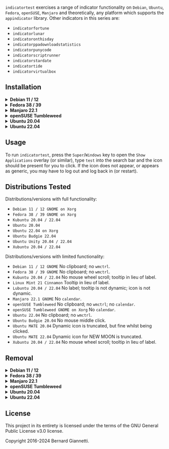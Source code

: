 `indicatortest` exercises a range of indicator functionality on `Debian`, `Ubuntu`, `Fedora`, `openSUSE`, `Manjaro`  and theoretically, any platform which supports the `appindicator` library. Other indicators in this series are:
- `indicatorfortune`
- `indicatorlunar`
- `indicatoronthisday`
- `indicatorppadownloadstatistics`
- `indicatorpunycode`
- `indicatorscriptrunner`
- `indicatorstardate`
- `indicatortide`
- `indicatorvirtualbox`

Installation
------------
<details><summary><b>Debian 11 / 12</b></summary>

1. Install operating system packages:

    ```
    sudo apt-get -y install calendar fortune-mod fortunes gir1.2-ayatanaappindicator3-0.1 gir1.2-gtk-3.0 libcairo2-dev libgirepository1.0-dev pkg-config python3-dev python3-gi python3-gi-cairo python3-notify2 python3-venv wmctrl
    ```

2. Install the `GNOME Shell` `AppIndicator and KStatusNotifierItem Support` [extension](https://extensions.gnome.org/extension/615/appindicator-support).

3. Create a `Python` virtual environment, activate and install the indicator package:
    ```
    python3 -m venv $HOME/.local/venv_indicatortest && \
    . $HOME/.local/venv_indicatortest/bin/activate && \
    python3 -m pip install --upgrade pip indicatortest && \
    deactivate
    ```
4. Copy icon, run script and desktop file to `$HOME/.local`:
    ```
    mkdir -p $HOME/.local/share/icons/hicolor/scalable/apps && \
    cp $(ls -d $HOME/.local/venv_indicatortest/lib/python3.* | head -1)/site-packages/indicatortest/icons/*.svg $HOME/.local/share/icons/hicolor/scalable/apps && \
    mkdir -p $HOME/.local/bin && \
    cp $(ls -d $HOME/.local/venv_indicatortest/lib/python3.* | head -1)/site-packages/indicatortest/platform/linux/indicatortest.sh $HOME/.local/bin && \
    cp $(ls -d $HOME/.local/venv_indicatortest/lib/python3.* | head -1)/site-packages/indicatortest/platform/linux/indicatortest.py.desktop $HOME/.local/share/applications
    ```

</details>

<details><summary><b>Fedora 38 / 39</b></summary>

1. Install operating system packages:

    ```
    sudo dnf -y install cairo-devel cairo-gobject-devel calendar fortune-mod gnome-extensions-app gnome-shell-extension-appindicator gobject-introspection-devel libappindicator-gtk3 pkgconf-pkg-config python3-devel python3-gobject python3-notify2 wmctrl
    ```

2. Create a `Python` virtual environment, activate and install the indicator package:
    ```
    python3 -m venv $HOME/.local/venv_indicatortest && \
    . $HOME/.local/venv_indicatortest/bin/activate && \
    python3 -m pip install --upgrade pip indicatortest && \
    deactivate
    ```
3. Copy icon, run script and desktop file to `$HOME/.local`:
    ```
    mkdir -p $HOME/.local/share/icons/hicolor/scalable/apps && \
    cp $(ls -d $HOME/.local/venv_indicatortest/lib/python3.* | head -1)/site-packages/indicatortest/icons/*.svg $HOME/.local/share/icons/hicolor/scalable/apps && \
    mkdir -p $HOME/.local/bin && \
    cp $(ls -d $HOME/.local/venv_indicatortest/lib/python3.* | head -1)/site-packages/indicatortest/platform/linux/indicatortest.sh $HOME/.local/bin && \
    cp $(ls -d $HOME/.local/venv_indicatortest/lib/python3.* | head -1)/site-packages/indicatortest/platform/linux/indicatortest.py.desktop $HOME/.local/share/applications
    ```

</details>

<details><summary><b>Manjaro 22.1</b></summary>

1. Install operating system packages:

    ```
    sudo pacman -S --noconfirm cairo fortune-mod gobject-introspection gtk3 libayatana-appindicator pkgconf wmctrl
    ```

2. Create a `Python` virtual environment, activate and install the indicator package:
    ```
    python3 -m venv $HOME/.local/venv_indicatortest && \
    . $HOME/.local/venv_indicatortest/bin/activate && \
    python3 -m pip install --upgrade pip indicatortest && \
    deactivate
    ```
3. Copy icon, run script and desktop file to `$HOME/.local`:
    ```
    mkdir -p $HOME/.local/share/icons/hicolor/scalable/apps && \
    cp $(ls -d $HOME/.local/venv_indicatortest/lib/python3.* | head -1)/site-packages/indicatortest/icons/*.svg $HOME/.local/share/icons/hicolor/scalable/apps && \
    mkdir -p $HOME/.local/bin && \
    cp $(ls -d $HOME/.local/venv_indicatortest/lib/python3.* | head -1)/site-packages/indicatortest/platform/linux/indicatortest.sh $HOME/.local/bin && \
    cp $(ls -d $HOME/.local/venv_indicatortest/lib/python3.* | head -1)/site-packages/indicatortest/platform/linux/indicatortest.py.desktop $HOME/.local/share/applications
    ```

</details>

<details><summary><b>openSUSE Tumbleweed</b></summary>

1. Install operating system packages:

    ```
    sudo zypper install -y cairo-devel fortune gcc gobject-introspection-devel pkg-config python3-devel typelib-1_0-AyatanaAppIndicator3-0_1
    ```

2. Install the `GNOME Shell` `AppIndicator and KStatusNotifierItem Support` [extension](https://extensions.gnome.org/extension/615/appindicator-support).

3. Create a `Python` virtual environment, activate and install the indicator package:
    ```
    python3 -m venv $HOME/.local/venv_indicatortest && \
    . $HOME/.local/venv_indicatortest/bin/activate && \
    python3 -m pip install --upgrade pip indicatortest && \
    deactivate
    ```
4. Copy icon, run script and desktop file to `$HOME/.local`:
    ```
    mkdir -p $HOME/.local/share/icons/hicolor/scalable/apps && \
    cp $(ls -d $HOME/.local/venv_indicatortest/lib/python3.* | head -1)/site-packages/indicatortest/icons/*.svg $HOME/.local/share/icons/hicolor/scalable/apps && \
    mkdir -p $HOME/.local/bin && \
    cp $(ls -d $HOME/.local/venv_indicatortest/lib/python3.* | head -1)/site-packages/indicatortest/platform/linux/indicatortest.sh $HOME/.local/bin && \
    cp $(ls -d $HOME/.local/venv_indicatortest/lib/python3.* | head -1)/site-packages/indicatortest/platform/linux/indicatortest.py.desktop $HOME/.local/share/applications
    ```

</details>

<details><summary><b>Ubuntu 20.04</b></summary>

1. Install operating system packages:

    ```
    sudo apt-get -y install fortune-mod fortunes gir1.2-ayatanaappindicator3-0.1 gir1.2-gtk-3.0 gnome-shell-extension-appindicator libcairo2-dev libgirepository1.0-dev pkg-config python3-dev python3-gi python3-gi-cairo python3-notify2 python3-venv wmctrl
    ```

2. Create a `Python` virtual environment, activate and install the indicator package:
    ```
    python3 -m venv $HOME/.local/venv_indicatortest && \
    . $HOME/.local/venv_indicatortest/bin/activate && \
    python3 -m pip install --upgrade pip indicatortest && \
    deactivate
    ```
3. Copy icon, run script and desktop file to `$HOME/.local`:
    ```
    mkdir -p $HOME/.local/share/icons/hicolor/scalable/apps && \
    cp $(ls -d $HOME/.local/venv_indicatortest/lib/python3.* | head -1)/site-packages/indicatortest/icons/*.svg $HOME/.local/share/icons/hicolor/scalable/apps && \
    mkdir -p $HOME/.local/bin && \
    cp $(ls -d $HOME/.local/venv_indicatortest/lib/python3.* | head -1)/site-packages/indicatortest/platform/linux/indicatortest.sh $HOME/.local/bin && \
    cp $(ls -d $HOME/.local/venv_indicatortest/lib/python3.* | head -1)/site-packages/indicatortest/platform/linux/indicatortest.py.desktop $HOME/.local/share/applications
    ```

</details>

<details><summary><b>Ubuntu 22.04</b></summary>

1. Install operating system packages:

    ```
    sudo apt-get -y install calendar fortune-mod fortunes gir1.2-ayatanaappindicator3-0.1 gir1.2-gtk-3.0 gnome-shell-extension-appindicator libcairo2-dev libgirepository1.0-dev pkg-config python3-dev python3-gi python3-gi-cairo python3-notify2 python3-venv wmctrl
    ```

2. Create a `Python` virtual environment, activate and install the indicator package:
    ```
    python3 -m venv $HOME/.local/venv_indicatortest && \
    . $HOME/.local/venv_indicatortest/bin/activate && \
    python3 -m pip install --upgrade pip indicatortest && \
    deactivate
    ```
3. Copy icon, run script and desktop file to `$HOME/.local`:
    ```
    mkdir -p $HOME/.local/share/icons/hicolor/scalable/apps && \
    cp $(ls -d $HOME/.local/venv_indicatortest/lib/python3.* | head -1)/site-packages/indicatortest/icons/*.svg $HOME/.local/share/icons/hicolor/scalable/apps && \
    mkdir -p $HOME/.local/bin && \
    cp $(ls -d $HOME/.local/venv_indicatortest/lib/python3.* | head -1)/site-packages/indicatortest/platform/linux/indicatortest.sh $HOME/.local/bin && \
    cp $(ls -d $HOME/.local/venv_indicatortest/lib/python3.* | head -1)/site-packages/indicatortest/platform/linux/indicatortest.py.desktop $HOME/.local/share/applications
    ```

</details>

Usage
-----
To run `indicatortest`, press the `Super`/`Windows` key to open the `Show Applications` overlay (or similar), type `test` into the search bar and the icon should be present for you to click.  If the icon does not appear, or appears as generic, you may have to log out and log back in (or restart).

Distributions Tested
--------------------
Distributions/versions with full functionality:
- `Debian 11 / 12 GNOME on Xorg`
- `Fedora 38 / 39 GNOME on Xorg`
- `Kubuntu 20.04 / 22.04`
- `Ubuntu 20.04`
- `Ubuntu 22.04 on Xorg`
- `Ubuntu Budgie 22.04`
- `Ubuntu Unity 20.04 / 22.04`
- `Xubuntu 20.04 / 22.04`

Distributions/versions with limited functionality:
- `Debian 11 / 12 GNOME` No clipboard; no `wmctrl`.
- `Fedora 38 / 39 GNOME` No clipboard; no `wmctrl`.
- `Kubuntu 20.04 / 22.04` No mouse wheel scroll; tooltip in lieu of label.
- `Linux Mint 21 Cinnamon` Tooltip in lieu of label.
- `Lubuntu 20.04 / 22.04` No label; tooltip is not dynamic; icon is not dynamic.
- `Manjaro 22.1 GNOME` No `calendar`.
- `openSUSE Tumbleweed` No clipboard; no `wmctrl`; no `calendar`.
- `openSUSE Tumbleweed GNOME on Xorg` No `calendar`.
- `Ubuntu 22.04` No clipboard; no `wmctrl`.
- `Ubuntu Budgie 20.04` No mouse middle click.
- `Ubuntu MATE 20.04` Dynamic icon is truncated, but fine whilst being clicked.
- `Ubuntu MATE 22.04` Dynamic icon for NEW MOON is truncated.
- `Xubuntu 20.04 / 22.04` No mouse wheel scroll; tooltip in lieu of label.

Removal
-------
<details><summary><b>Debian 11 / 12</b></summary>

1. Remove operating system packages:

    ```
    sudo apt-get -y remove calendar fortune-mod fortunes gir1.2-ayatanaappindicator3-0.1 gir1.2-gtk-3.0 libcairo2-dev libgirepository1.0-dev pkg-config python3-dev python3-gi python3-gi-cairo python3-notify2 python3-venv wmctrl
    ```

2. Remove `Python` virtual environment and files from `$HOME/.local`:
    ```
    rm -r $HOME/.local/venv_indicatortest && \
    rm $HOME/.local/share/icons/hicolor/scalable/apps/indicatortest*.svg && \
    rm $HOME/.local/bin/indicatortest.sh && \
    rm $HOME/.local/share/applications/indicatortest.py.desktop
    ```

</details>

<details><summary><b>Fedora 38 / 39</b></summary>

1. Remove operating system packages:

    ```
    sudo dnf -y remove cairo-devel cairo-gobject-devel calendar fortune-mod gnome-extensions-app gnome-shell-extension-appindicator gobject-introspection-devel libappindicator-gtk3 pkgconf-pkg-config python3-devel python3-gobject python3-notify2 wmctrl
    ```

2. Remove `Python` virtual environment and files from `$HOME/.local`:
    ```
    rm -r $HOME/.local/venv_indicatortest && \
    rm $HOME/.local/share/icons/hicolor/scalable/apps/indicatortest*.svg && \
    rm $HOME/.local/bin/indicatortest.sh && \
    rm $HOME/.local/share/applications/indicatortest.py.desktop
    ```

</details>

<details><summary><b>Manjaro 22.1</b></summary>

1. Remove operating system packages:

    ```
    sudo pacman -R --noconfirm cairo fortune-mod gobject-introspection gtk3 libayatana-appindicator pkgconf wmctrl
    ```

2. Remove `Python` virtual environment and files from `$HOME/.local`:
    ```
    rm -r $HOME/.local/venv_indicatortest && \
    rm $HOME/.local/share/icons/hicolor/scalable/apps/indicatortest*.svg && \
    rm $HOME/.local/bin/indicatortest.sh && \
    rm $HOME/.local/share/applications/indicatortest.py.desktop
    ```

</details>

<details><summary><b>openSUSE Tumbleweed</b></summary>

1. Remove operating system packages:

    ```
    sudo zypper remove -y cairo-devel fortune gcc gobject-introspection-devel pkg-config python3-devel typelib-1_0-AyatanaAppIndicator3-0_1
    ```

2. Remove `Python` virtual environment and files from `$HOME/.local`:
    ```
    rm -r $HOME/.local/venv_indicatortest && \
    rm $HOME/.local/share/icons/hicolor/scalable/apps/indicatortest*.svg && \
    rm $HOME/.local/bin/indicatortest.sh && \
    rm $HOME/.local/share/applications/indicatortest.py.desktop
    ```

</details>

<details><summary><b>Ubuntu 20.04</b></summary>

1. Remove operating system packages:

    ```
    sudo apt-get -y remove fortune-mod fortunes gir1.2-ayatanaappindicator3-0.1 gir1.2-gtk-3.0 gnome-shell-extension-appindicator libcairo2-dev libgirepository1.0-dev pkg-config python3-dev python3-gi python3-gi-cairo python3-notify2 python3-venv wmctrl
    ```

2. Remove `Python` virtual environment and files from `$HOME/.local`:
    ```
    rm -r $HOME/.local/venv_indicatortest && \
    rm $HOME/.local/share/icons/hicolor/scalable/apps/indicatortest*.svg && \
    rm $HOME/.local/bin/indicatortest.sh && \
    rm $HOME/.local/share/applications/indicatortest.py.desktop
    ```

</details>

<details><summary><b>Ubuntu 22.04</b></summary>

1. Remove operating system packages:

    ```
    sudo apt-get -y remove calendar fortune-mod fortunes gir1.2-ayatanaappindicator3-0.1 gir1.2-gtk-3.0 gnome-shell-extension-appindicator libcairo2-dev libgirepository1.0-dev pkg-config python3-dev python3-gi python3-gi-cairo python3-notify2 python3-venv wmctrl
    ```

2. Remove `Python` virtual environment and files from `$HOME/.local`:
    ```
    rm -r $HOME/.local/venv_indicatortest && \
    rm $HOME/.local/share/icons/hicolor/scalable/apps/indicatortest*.svg && \
    rm $HOME/.local/bin/indicatortest.sh && \
    rm $HOME/.local/share/applications/indicatortest.py.desktop
    ```

</details>

License
-------
This project in its entirety is licensed under the terms of the GNU General Public License v3.0 license.

Copyright 2016-2024 Bernard Giannetti.
